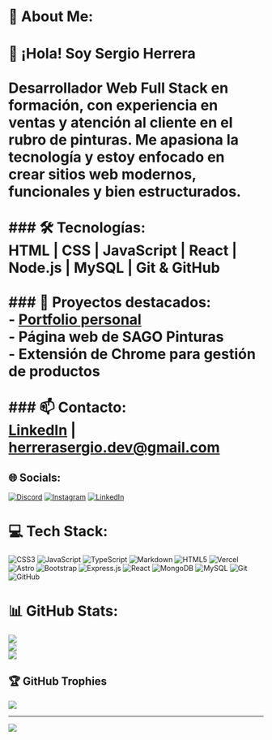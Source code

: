 # 💫 About Me:
# 👋 ¡Hola! Soy Sergio Herrera<br><br>Desarrollador Web Full Stack en formación, con experiencia en ventas y atención al cliente en el rubro de pinturas. Me apasiona la tecnología y estoy enfocado en crear sitios web modernos, funcionales y bien estructurados.<br><br>### 🛠 Tecnologías:<br>HTML | CSS | JavaScript | React | Node.js | MySQL | Git & GitHub<br><br>### 🚀 Proyectos destacados:<br>- [Portfolio personal](https://github.com/SergioHerrera22/portfolio)<br>- Página web de **SAGO Pinturas**<br>- Extensión de Chrome para gestión de productos<br><br>### 📫 Contacto:<br>[LinkedIn](https://www.linkedin.com/in/sergio-herrera22/) | herrerasergio.dev@gmail.com<br>


## 🌐 Socials:
[![Discord](https://img.shields.io/badge/Discord-%237289DA.svg?logo=discord&logoColor=white)](https://discord.gg/santiherrera_76867) [![Instagram](https://img.shields.io/badge/Instagram-%23E4405F.svg?logo=Instagram&logoColor=white)](https://instagram.com/santi.herrera99) [![LinkedIn](https://img.shields.io/badge/LinkedIn-%230077B5.svg?logo=linkedin&logoColor=white)](https://linkedin.com/in/www.linkedin.com/in/sergio-santiago-herrera-gauna-17b1b8349) 

# 💻 Tech Stack:
![CSS3](https://img.shields.io/badge/css3-%231572B6.svg?style=for-the-badge&logo=css3&logoColor=white) ![JavaScript](https://img.shields.io/badge/javascript-%23323330.svg?style=for-the-badge&logo=javascript&logoColor=%23F7DF1E) ![TypeScript](https://img.shields.io/badge/typescript-%23007ACC.svg?style=for-the-badge&logo=typescript&logoColor=white) ![Markdown](https://img.shields.io/badge/markdown-%23000000.svg?style=for-the-badge&logo=markdown&logoColor=white) ![HTML5](https://img.shields.io/badge/html5-%23E34F26.svg?style=for-the-badge&logo=html5&logoColor=white) ![Vercel](https://img.shields.io/badge/vercel-%23000000.svg?style=for-the-badge&logo=vercel&logoColor=white) ![Astro](https://img.shields.io/badge/astro-%232C2052.svg?style=for-the-badge&logo=astro&logoColor=white) ![Bootstrap](https://img.shields.io/badge/bootstrap-%238511FA.svg?style=for-the-badge&logo=bootstrap&logoColor=white) ![Express.js](https://img.shields.io/badge/express.js-%23404d59.svg?style=for-the-badge&logo=express&logoColor=%2361DAFB) ![React](https://img.shields.io/badge/react-%2320232a.svg?style=for-the-badge&logo=react&logoColor=%2361DAFB) ![MongoDB](https://img.shields.io/badge/MongoDB-%234ea94b.svg?style=for-the-badge&logo=mongodb&logoColor=white) ![MySQL](https://img.shields.io/badge/mysql-4479A1.svg?style=for-the-badge&logo=mysql&logoColor=white) ![Git](https://img.shields.io/badge/git-%23F05033.svg?style=for-the-badge&logo=git&logoColor=white) ![GitHub](https://img.shields.io/badge/github-%23121011.svg?style=for-the-badge&logo=github&logoColor=white)
# 📊 GitHub Stats:
![](https://github-readme-stats.vercel.app/api?username=SergioHerrera22&theme=radical&hide_border=false&include_all_commits=true&count_private=true)<br/>
![](https://nirzak-streak-stats.vercel.app/?user=SergioHerrera22&theme=radical&hide_border=false)<br/>
![](https://github-readme-stats.vercel.app/api/top-langs/?username=SergioHerrera22&theme=radical&hide_border=false&include_all_commits=true&count_private=true&layout=compact)

## 🏆 GitHub Trophies
![](https://github-profile-trophy.vercel.app/?username=SergioHerrera22&theme=radical&no-frame=false&no-bg=false&margin-w=4)

---
[![](https://visitcount.itsvg.in/api?id=SergioHerrera22&icon=0&color=11)](https://visitcount.itsvg.in)

<!-- Proudly created with GPRM ( https://gprm.itsvg.in ) -->
